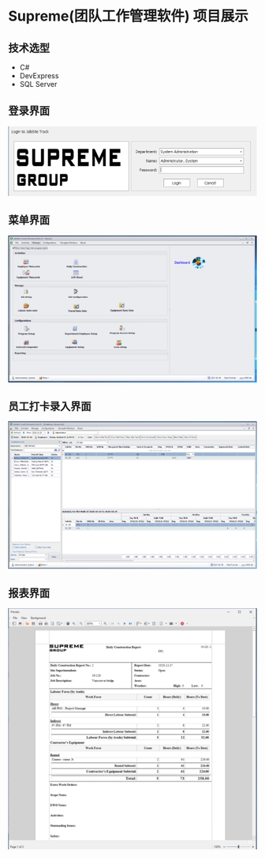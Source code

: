 # Supreme(团队工作管理软件) 项目展示

## 技术选型
- C#
- DevExpress
- SQL Server

## 登录界面
![登录界面](https://github.com/Kaiwenkevinz/Supreme-demo/blob/main/img/login.PNG)

## 菜单界面
![登录界面](https://github.com/Kaiwenkevinz/Supreme-demo/blob/main/img/home.PNG)

## 员工打卡录入界面
![打卡录入](https://github.com/Kaiwenkevinz/Supreme-demo/blob/main/img/EmplTimecard.PNG)

## 报表界面
![报表界面](https://github.com/Kaiwenkevinz/Supreme-demo/blob/main/img/report.PNG)
